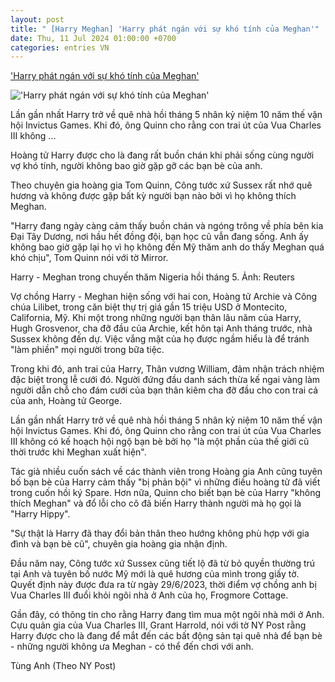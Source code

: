 ```yaml
---
layout: post
title: " [Harry Meghan] 'Harry phát ngán với sự khó tính của Meghan'"
date: Thu, 11 Jul 2024 01:00:00 +0700
categories: entries VN
---
```

['Harry phát ngán với sự khó tính của Meghan'](https://ngoisao.vnexpress.net/harry-phat-ngan-voi-su-kho-tinh-cua-meghan-4768767.html)

!['Harry phát ngán với sự khó tính của Meghan'](https://vcdn1-ngoisao.vnecdn.net/2024/07/11/kho-tinh-2-1720674653-9089-1720675059.jpg?w=1200&h=0&q=100&dpr=1&fit=crop&s=dmUmGjRZ6qC2HR_dO-odqw)

Lần gần nhất Harry trở về quê nhà hồi tháng 5 nhân kỷ niệm 10 năm thế vận hội Invictus Games. Khi đó, ông Quinn cho rằng con trai út của Vua Charles III không ...

Hoàng tử Harry được cho là đang rất buồn chán khi phải sống cùng người vợ khó tính, người không bao giờ gặp gỡ các bạn bè của anh.

Theo chuyên gia hoàng gia Tom Quinn, Công tước xứ Sussex rất nhớ quê hương và không được gặp bất kỳ người bạn nào bởi vì họ không thích Meghan.

"Harry đang ngày càng cảm thấy buồn chán và ngóng trông về phía bên kia Đại Tây Dương, nơi hầu hết đồng đội, bạn học cũ vẫn đang sống. Anh ấy không bao giờ gặp lại họ vì họ không đến Mỹ thăm anh do thấy Meghan quá khó chịu", Tom Quinn nói với tờ Mirror.

Harry - Meghan trong chuyến thăm Nigeria hồi tháng 5. Ảnh: Reuters

Vợ chồng Harry - Meghan hiện sống với hai con, Hoàng tử Archie và Công chúa Lilibet, trong căn biệt thự trị giá gần 15 triệu USD ở Montecito, California, Mỹ. Khi một trong những người bạn thân lâu năm của Harry, Hugh Grosvenor, cha đỡ đầu của Archie, kết hôn tại Anh tháng trước, nhà Sussex không đến dự. Việc vắng mặt của họ được ngầm hiểu là để tránh "làm phiền" mọi người trong bữa tiệc.

Trong khi đó, anh trai của Harry, Thân vương William, đảm nhận trách nhiệm đặc biệt trong lễ cưới đó. Người đứng đầu danh sách thừa kế ngai vàng làm người dẫn chỗ cho đám cưới của bạn thân kiêm cha đỡ đầu cho con trai cả của anh, Hoàng tử George.

Lần gần nhất Harry trở về quê nhà hồi tháng 5 nhân kỷ niệm 10 năm thế vận hội Invictus Games. Khi đó, ông Quinn cho rằng con trai út của Vua Charles III không có kế hoạch hội ngộ bạn bè bởi họ "là một phần của thế giới cũ thời trước khi Meghan xuất hiện".

Tác giả nhiều cuốn sách về các thành viên trong Hoàng gia Anh cũng tuyên bố bạn bè của Harry cảm thấy "bị phản bội" vì những điều hoàng tử đã viết trong cuốn hồi ký Spare. Hơn nữa, Quinn cho biết bạn bè của Harry "không thích Meghan" và đổ lỗi cho cô đã biến Harry thành người mà họ gọi là "Harry Hippy".

"Sự thật là Harry đã thay đổi bản thân theo hướng không phù hợp với gia đình và bạn bè cũ", chuyên gia hoàng gia nhận định.

Đầu năm nay, Công tước xứ Sussex cũng tiết lộ đã từ bỏ quyền thường trú tại Anh và tuyên bố nước Mỹ mới là quê hương của mình trong giấy tờ. Quyết định này được đưa ra từ ngày 29/6/2023, thời điểm vợ chồng anh bị Vua Charles III đuổi khỏi ngôi nhà ở Anh của họ, Frogmore Cottage.

Gần đây, có thông tin cho rằng Harry đang tìm mua một ngôi nhà mới ở Anh. Cựu quản gia của Vua Charles III, Grant Harrold, nói với tờ NY Post rằng Harry được cho là đang để mắt đến các bất động sản tại quê nhà để bạn bè - những người không ưa Meghan - có thể đến chơi với anh.

Tùng Anh (Theo NY Post)

